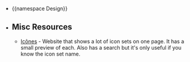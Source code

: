 - {{namespace Design}}
- ## Misc Resources
	- [Icônes](https://icones.js.org/) - Website that shows a lot of icon sets on one page. It has a small preview of each. Also has a search but it's only useful if you know the icon set name.